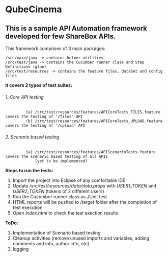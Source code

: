 # QubeCinema

## This is a sample API Automation framework developed for few ShareBox APIs. 

This framework comprises of 3 main packages:

    /src/main/java -> contains helper utilities
    /src/test/java -> contains the Cucumber runner class and Step Definitions (glue)
    /src/test/resources -> contains the feature files, dataSet and config files
    
    
**It covers 2 types of test suites:**
######     1. Core API testing
  
             (a) /src/test/resources/features/APICoreTests_FILES.feature covers the testing of '/files' API
             (b) /src/test/resources/features/APICoreTests_UPLOAD.feature covers the testing of '/upload' API
       
######     2. Scenario based testing
             (a) /src/test/resources/features/APIScenarioTests.feature covers the scenario based testing of all APIs
                 (yet to be implemented)
  
  
**Steps to run the tests:**
  1. Import the project into Eclipse of any comfortable IDE
  2. Update */src/test/resources/data/data.props* with *USER1_TOKEN* and *USER2_TOKEN* (tokens of 2 different users)
  3. Run the Cucumber runner class as JUnit test
  4. HTML reports will be pushed to /target folder after the completion of test execution
  5. Open *index.html* to check the test exection results
  
  
 
**ToDo:**
  1. Implementation of Scenario based testing
  2. Cleanup activities (remove unused imports and variables, adding comments and info, author info, etc)
  3. logging
  
    
